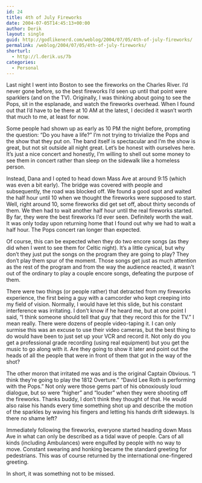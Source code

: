 ```yaml
---
id: 24
title: 4th of July Fireworks
date: 2004-07-05T14:45:13+00:00
author: Derik
layout: single
guid: http://godlikenerd.com/weblog/2004/07/05/4th-of-july-fireworks/
permalink: /weblog/2004/07/05/4th-of-july-fireworks/
shorturl:
  - http://l.derik.us/7b
categories:
  - Personal
---
```

Last night I went into Boston to see the fireworks on the Charles River. I&#8217;d never gone before, so the best fireworks I&#8217;d seen up until that point were sparklers (and on the TV). Originally, I was thinking about going to see the Pops, sit in the esplanade, and watch the fireworks overhead. When I found out that I&#8217;d have to be there at 10 AM at the latest, I decided it wasn&#8217;t worth that much to me, at least for now.

Some people had shown up as early as 10 PM the night before, prompting the question: &#8220;Do you have a life?&#8221; I&#8217;m not trying to trivialize the Pops and the show that they put on. The band itself is spectacular and I&#8217;m the show is great, but not sit outside all night great. Let&#8217;s be honest with ourselves here. It&#8217;s just a nice concert and honestly, I&#8217;m willing to shell out some money to see them in concert rather than sleep on the sidewalk like a homeless person.

Instead, Dana and I opted to head down Mass Ave at around 9:15 (which was even a bit early). The bridge was covered with people and subsequently, the road was blocked off. We found a good spot and waited the half hour until 10 when we thought the fireworks were supposed to start. Well, right around 10, some fireworks did get set off, about thirty seconds of them. We then had to wait another half hour until the real fireworks started. By far, they were the best fireworks I&#8217;d ever seen. Definitely worth the wait. It was only today upon returning home that I found out why we had to wait a half hour. The Pops concert ran longer than expected.

Of course, this can be expected when they do two encore songs (as they did when I went to see them for Celtic night). It&#8217;s a little cynical, but why don&#8217;t they just put the songs on the program they are going to play? They don&#8217;t play them spur of the moment. Those songs get just as much attention as the rest of the program and from the way the audience reacted, it wasn&#8217;t out of the ordinary to play a couple encore songs, defeating the purpose of them.

There were two things (or people rather) that detracted from my fireworks experience, the first being a guy with a camcorder who kept creeping into my field of vision. Normally, I would have let this slide, but his constant interference was irritating. I don&#8217;t know if he heard me, but at one point I said, &#8220;I think someone should tell that guy that they record this for the TV.&#8221; I mean really. There were dozens of people video-taping it. I can only surmise this was an excuse to use their video cameras, but the best thing to do would have been to just set up your VCR and record it. Not only do you get a professional grade recording (using real equipment) but you get the music to go along with it. Are they going to show it later and point out the heads of all the people that were in front of them that got in the way of the shot?

The other moron that irritated me was and is the original Captain Obvious. &#8220;I think they&#8217;re going to play the 1812 Overture.&#8221; &#8220;David Lee Roth is performing with the Pops.&#8221; Not only were those gems part of his obnoxiously loud dialogue, but so were &#8220;higher&#8221; and &#8220;louder&#8221; when they were shooting off the fireworks. Thanks buddy, I don&#8217;t think they thought of that. He would also raise his hands every time something shot up and describe the motion of the sparkles by waving his fingers and letting his hands drift sideways. Is there no shame left?

Immediately following the fireworks, everyone started heading down Mass Ave in what can only be described as a tidal wave of people. Cars of all kinds (including Ambulances) were engulfed by people with no way to move. Constant swearing and honking became the standard greeting for pedestrians. This was of course returned by the international one-fingered greeting.

In short, it was something not to be missed.